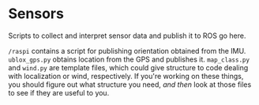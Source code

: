 # Sensors

Scripts to collect and interpret sensor data and publish it to ROS go here.

`/raspi` contains a script for publishing orientation obtained from the IMU.
`ublox_gps.py` obtains location from the GPS and publishes it.
`map_class.py` and `wind.py` are template files, which could give structure to code dealing with localization or wind, respectively. If you're working on these things, you should figure out what structure you need, *and then* look at those files to see if they are useful to you.

